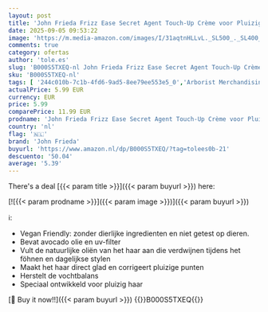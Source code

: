 ```yaml
---
layout: post
title: 'John Frieda Frizz Ease Secret Agent Touch-Up Crème voor Pluizig Haar- 100 Milliliter - Voor Glad  Glanzend en Soepel Haar'
date: 2025-09-05 09:53:22
image: 'https://m.media-amazon.com/images/I/31aqtnHLLvL._SL500_._SL400_.jpg'
comments: true
category: ofertas
author: 'tole.es'
slug: 'B000S5TXEQ-nl John Frieda Frizz Ease Secret Agent Touch-Up Crème voor...'
sku: 'B000S5TXEQ-nl'
tags: [ '244c010b-7c1b-4fd6-9ad5-8ee79ee553e5_0','Arborist Merchandising Root','Beauty','Beauty & persoonlijke verzorging','Haarstyling crèmes & lotions','Haarstylingproducten','Haarverzorging','Mannelijke verzorging','Self Service','Special Features Stores','john frieda','🇳🇱', ]
actualPrice: 5.99 EUR
currency: EUR
price: 5.99
comparePrice: 11.99 EUR
prodname: 'John Frieda Frizz Ease Secret Agent Touch-Up Crème voor Pluizig Haar- 100 Milliliter - Voor Glad  Glanzend en Soepel Haar'
country: 'nl'
flag: '🇳🇱'
brand: 'John Frieda'
buyurl: 'https://www.amazon.nl/dp/B000S5TXEQ/?tag=tolees0b-21'
descuento: '50.04'
average: '5.39'
---
```


There's a deal [{{< param title >}}]({{< param buyurl >}})  here:

[![{{< param prodname >}}]({{< param image >}})]({{< param buyurl >}})

ℹ️:

- Vegan Friendly: zonder dierlijke ingredienten en niet getest op dieren.
- Bevat avocado olie en uv-filter
- Vult de natuurlijke oliën van het haar aan die verdwijnen tijdens het föhnen en dagelijkse stylen
- Maakt het haar direct glad en corrigeert pluizige punten
- Herstelt de vochtbalans
- Speciaal ontwikkeld voor pluizig haar

[🛒 Buy it now!!]({{< param buyurl >}})
{{<world>}}B000S5TXEQ{{</world>}}
